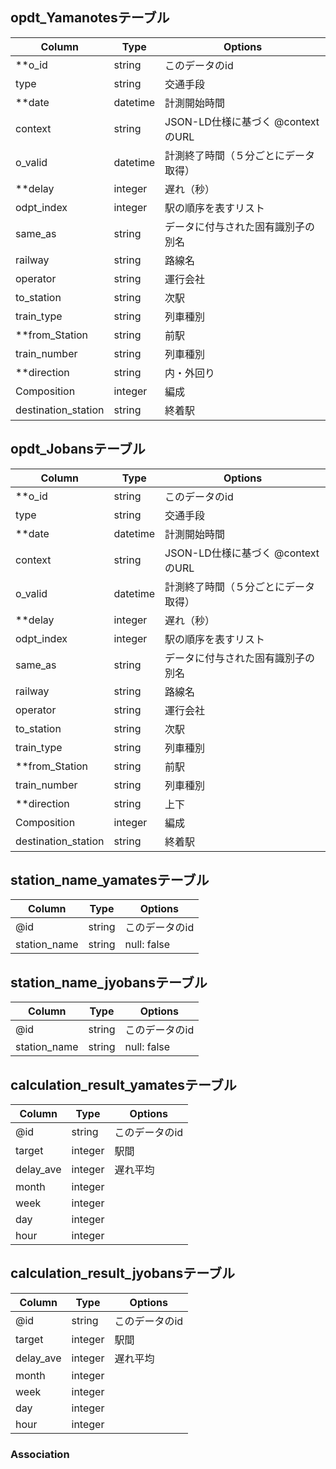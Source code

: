 ## opdt_Yamanotesテーブル

|Column|Type|Options|
|------|----|-------|
|**o_id|string|このデータのid|
|type|string|交通手段|
|**date|datetime|計測開始時間|
|context|string|JSON-LD仕様に基づく @context のURL|
|o_valid|datetime|計測終了時間（５分ごとにデータ取得）|
|**delay|integer|遅れ（秒）|
|odpt_index|integer| 駅の順序を表すリスト|
|same_as|string|データに付与された固有識別子の別名|
|railway|string|路線名|
|operator|string|運行会社|
|to_station|string|次駅|
|train_type|string|列車種別|
|**from_Station|string| 前駅|
|train_number|string|列車種別|
|**direction|string|内・外回り|
|Composition|integer| 編成|
|destination_station|string|終着駅|


## opdt_Jobansテーブル

|Column|Type|Options|
|------|----|-------|
|**o_id|string|このデータのid|
|type|string|交通手段|
|**date|datetime|計測開始時間|
|context|string|JSON-LD仕様に基づく @context のURL|
|o_valid|datetime|計測終了時間（５分ごとにデータ取得）|
|**delay|integer|遅れ（秒）|
|odpt_index|integer| 駅の順序を表すリスト|
|same_as|string|データに付与された固有識別子の別名|
|railway|string|路線名|
|operator|string|運行会社|
|to_station|string|次駅|
|train_type|string|列車種別|
|**from_Station|string| 前駅|
|train_number|string|列車種別|
|**direction|string|上下|
|Composition|integer| 編成|
|destination_station|string|終着駅|

## station_name_yamatesテーブル

|Column|Type|Options|
|------|----|-------|
|@id|string|このデータのid|
|station_name|string|null: false|

## station_name_jyobansテーブル

|Column|Type|Options|
|------|----|-------|
|@id|string|このデータのid|
|station_name|string|null: false|

## calculation_result_yamatesテーブル

|Column|Type|Options|
|------|----|-------|
|@id|string|このデータのid|
|target|integer|駅間|
|delay_ave|integer|遅れ平均|
|month|integer||
|week|integer|
|day|integer|
|hour|integer|

## calculation_result_jyobansテーブル

|Column|Type|Options|
|------|----|-------|
|@id|string|このデータのid|
|target|integer|駅間|
|delay_ave|integer|遅れ平均|
|month|integer||
|week|integer|
|day|integer|
|hour|integer|

### Association

